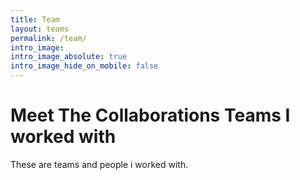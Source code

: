 ```yaml
---
title: Team
layout: teams
permalink: /team/
intro_image:
intro_image_absolute: true
intro_image_hide_on_mobile: false
---
```


# Meet The Collaborations Teams I worked with

These are teams and people i worked with.
